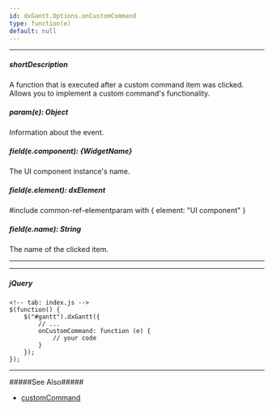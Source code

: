 ```yaml
---
id: dxGantt.Options.onCustomCommand
type: function(e)
default: null
---
```

---
##### shortDescription
A function that is executed after a custom command item was clicked. Allows you to implement a custom command's functionality.

##### param(e): Object
Information about the event.

##### field(e.component): {WidgetName}
The UI component instance's name.

##### field(e.element): dxElement
#include common-ref-elementparam with { element: "UI component" }

##### field(e.name): String
The name of the clicked item.

---

---

##### jQuery

    <!-- tab: index.js -->
    $(function() {
        $("#gantt").dxGantt({
            // ...
            onCustomCommand: function (e) {
                // your code
            }
        });
    }); 

---

#####See Also#####
- [customCommand](/Documentation/ApiReference/UI_Widgets/dxGantt/Events/#customCommand)
